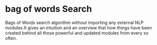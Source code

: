 # bag of words Search
Bags of Words search algorithm without importing any external NLP modules.It gives an intuition and an overview that how things have been created behind all those powerful and updated modules from every so often.
